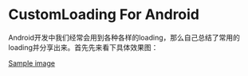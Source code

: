 CustomLoading For Android
=============

Android开发中我们经常会用到各种各样的loading，那么自己总结了常用的loading并分享出来。首先先来看下具体效果图：

[Sample image](https://raw.github.com/stormzhang/CustomLoading/master/snap.png)

